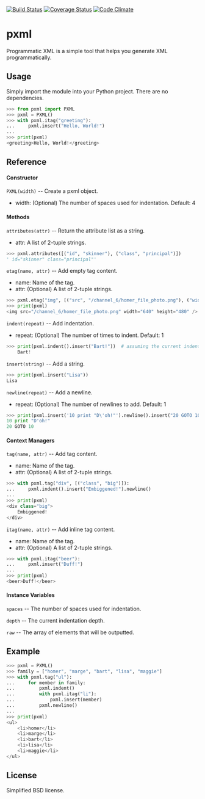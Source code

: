 [![Build Status](https://travis-ci.org/chingc/pxml.svg?branch=master)](https://travis-ci.org/chingc/pxml) [![Coverage Status](https://coveralls.io/repos/chingc/pxml/badge.svg?branch=master&service=github)](https://coveralls.io/github/chingc/pxml?branch=master) [![Code Climate](https://codeclimate.com/github/chingc/pxml/badges/gpa.svg)](https://codeclimate.com/github/chingc/pxml)

# pxml

Programmatic XML is a simple tool that helps you generate XML programmatically.


## Usage

Simply import the module into your Python project.  There are no dependencies.

``` python
>>> from pxml import PXML
>>> pxml = PXML()
>>> with pxml.itag("greeting"):
...     pxml.insert("Hello, World!")
...     
>>> print(pxml)
<greeting>Hello, World!</greeting>
```


## Reference


#### Constructor

`PXML(width)` -- Create a pxml object.
- width: (Optional) The number of spaces used for indentation.  Default: 4


#### Methods

`attributes(attr)` -- Return the attribute list as a string.
- attr: A list of 2-tuple strings.

``` python
>>> pxml.attributes([("id", "skinner"), ("class", "principal")])
' id="skinner" class="principal"'
```

`etag(name, attr)` -- Add empty tag content.
- name: Name of the tag.
- attr: (Optional) A list of 2-tuple strings.

``` python
>>> pxml.etag("img", [("src", "/channel_6/homer_file_photo.png"), ("width", "640"), ("height", "480")])
>>> print(pxml)
<img src="/channel_6/homer_file_photo.png" width="640" height="480" />
```

`indent(repeat)` -- Add indentation.
- repeat: (Optional) The number of times to indent.  Default: 1

``` python
>>> print(pxml.indent().insert("Bart!"))  # assuming the current indentation depth is 1
    Bart!
```

`insert(string)` -- Add a string.

``` python
>>> print(pxml.insert("Lisa"))
Lisa
```

`newline(repeat)` -- Add a newline.
- repeat: (Optional) The number of newlines to add.  Default: 1

``` python
>>> print(pxml.insert('10 print "D\'oh!"').newline().insert("20 GOTO 10"))
10 print "D'oh!"
20 GOTO 10
```


#### Context Managers

`tag(name, attr)` -- Add tag content.
- name: Name of the tag.
- attr: (Optional) A list of 2-tuple strings.

``` python
>>> with pxml.tag("div", [("class", "big")]):
...     pxml.indent().insert("Embiggened!").newline()
...
>>> print(pxml)
<div class="big">
    Embiggened!
</div>
```

`itag(name, attr)` -- Add inline tag content.
- name: Name of the tag.
- attr: (Optional) A list of 2-tuple strings.

``` python
>>> with pxml.itag("beer"):
...     pxml.insert("Duff!")
...
>>> print(pxml)
<beer>Duff!</beer>
```


#### Instance Variables

`spaces` -- The number of spaces used for indentation.

`depth` -- The current indentation depth.

`raw` -- The array of elements that will be outputted.


## Example

``` python
>>> pxml = PXML()
>>> family = ["homer", "marge", "bart", "lisa", "maggie"]
>>> with pxml.tag("ul"):
...     for member in family:
...         pxml.indent()
...         with pxml.itag("li"):
...             pxml.insert(member)
...         pxml.newline()
...
>>> print(pxml)
<ul>
    <li>homer</li>
    <li>marge</li>
    <li>bart</li>
    <li>lisa</li>
    <li>maggie</li>
</ul>
```


## License

Simplified BSD license.

